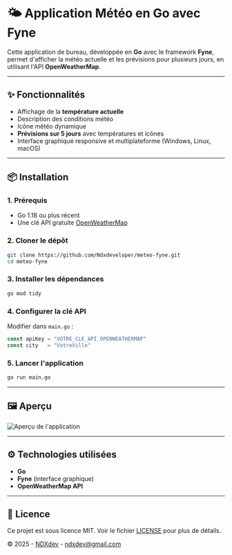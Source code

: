 # 🌤 Application Météo en Go avec Fyne

Cette application de bureau, développée en **Go** avec le framework **Fyne**, permet d'afficher la météo actuelle et les prévisions pour plusieurs jours, en utilisant l'API **OpenWeatherMap**.

---

## ✨ Fonctionnalités

- Affichage de la **température actuelle**
- Description des conditions météo
- Icône météo dynamique
- **Prévisions sur 5 jours** avec températures et icônes
- Interface graphique responsive et multiplateforme (Windows, Linux, macOS)

---

## 📦 Installation

### 1. Prérequis
- Go 1.18 ou plus récent
- Une clé API gratuite [OpenWeatherMap](https://openweathermap.org/api)

### 2. Cloner le dépôt
```bash
git clone https://github.com/Ndxdeveloper/meteo-fyne.git
cd meteo-fyne
````

### 3. Installer les dépendances

```bash
go mod tidy
```

### 4. Configurer la clé API

Modifier dans `main.go` :

```go
const apiKey = "VOTRE_CLE_API_OPENWEATHERMAP"
const city   = "VotreVille"
```

### 5. Lancer l'application

```bash
go run main.go
```

---

## 🖼 Aperçu

![Aperçu de l'application](screenshot.png)

---

## ⚙️ Technologies utilisées

* **Go**
* **Fyne** (interface graphique)
* **OpenWeatherMap API**

---

## 📄 Licence

Ce projet est sous licence MIT. Voir le fichier [LICENSE](LICENSE) pour plus de détails.

© 2025 - [NDXdev](https://github.com/ndxDeveloper) - [ndxdev@gmail.com](mailto:ndxdev@gmail.com)
